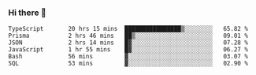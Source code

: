 ### Hi there 👋

<!--START_SECTION:waka-->

```text
TypeScript       20 hrs 15 mins  ████████████████▒░░░░░░░░   65.82 %
Prisma           2 hrs 46 mins   ██▒░░░░░░░░░░░░░░░░░░░░░░   09.01 %
JSON             2 hrs 14 mins   █▓░░░░░░░░░░░░░░░░░░░░░░░   07.28 %
JavaScript       1 hr 55 mins    █▓░░░░░░░░░░░░░░░░░░░░░░░   06.27 %
Bash             56 mins         ▓░░░░░░░░░░░░░░░░░░░░░░░░   03.07 %
SQL              53 mins         ▓░░░░░░░░░░░░░░░░░░░░░░░░   02.90 %
```

<!--END_SECTION:waka-->

<!--
**arlenxuzj/arlenxuzj** is a ✨ _special_ ✨ repository because its `README.md` (this file) appears on your GitHub profile.

Here are some ideas to get you started:

- 🔭 I’m currently working on ...
- 🌱 I’m currently learning ...
- 👯 I’m looking to collaborate on ...
- 🤔 I’m looking for help with ...
- 💬 Ask me about ...
- 📫 How to reach me: ...
- 😄 Pronouns: ...
- ⚡ Fun fact: ...
-->
